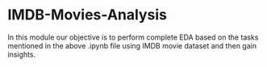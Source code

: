 # IMDB-Movies-Analysis
In this module our objective is to perform complete EDA based on the tasks mentioned in the above .ipynb file using IMDB movie dataset and then gain insights. 
